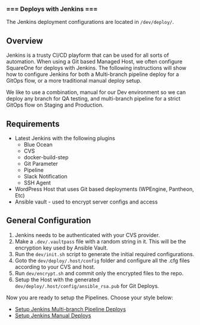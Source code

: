 ### === Deploys with Jenkins ===

The Jenkins deployment configurations are located in `/dev/deploy/`.

## Overview

Jenkins is a trusty CI/CD playform that can be used for all sorts of automation. 
When using a Git based Managed Host, we often configure SquareOne for deploys with Jenkins. 
The following instructions will show how to configure Jenkins for both a Multi-branch pipeline deploy
for a GitOps flow, or a more traditional manual deploy setup. 

We like to use a combination, manual for our Dev environment so we can deploy any branch for QA testing, 
and multi-branch pipeline for a strict GitOps flow on Staging and Production.

## Requirements

* Latest Jenkins with the following plugins
    * Blue Ocean
    * CVS
    * docker-build-step
    * Git Parameter
    * Pipeline
    * Slack Notification
    * SSH Agent
* WordPress Host that uses Git based deployments (WPEngine, Pantheon, Etc)
* Ansible vault - used to encrypt server configs and access

## General Configuration

1. Jenkins needs to be authenticated with your CVS provider.
1. Make a `.dev/.vaultpass` file with a random string in it. This will be the encryption key used by Ansible Vault.
1. Run the `dev/init.sh` script to generate the initial required configurations.
1. Goto the `dev/deploy/.host/config` folder and configure all the .cfg files according to your CVS and host.
1. Run `dev/encrypt.sh` and commit only the encrypted files to the repo.
1. Setup the Host with the generated `dev/deploy/.host/config/ansible_rsa.pub` for Git Deploys.

Now you are ready to setup the Pipelines. Choose your style below:

* [Setup Jenkins Multi-branch Pipeline Deploys](jenkins-multi-branch-pipeline-deploys.md)
* [Setup Jenkins Manual Deploys](jenkins-manual-deploys.md)
